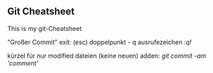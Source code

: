 ## Git Cheatsheet

This is my git-Cheatsheet

"Großer Commit" exit: (esc) doppelpunkt - q ausrufezeichen _:q!_

kürzel für nur modified dateien (keine neuen) adden: _git commit -am 'comment'_
